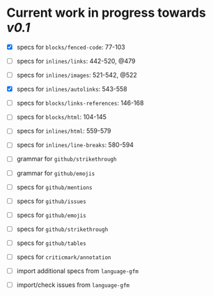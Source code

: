 # Current work in progress towards _v0.1_

- [x] specs for `blocks/fenced-code`: 77-103
- [ ] specs for `inlines/links`: 442-520, @479
- [ ] specs for `inlines/images`: 521-542, @522
- [x] specs for `inlines/autolinks`: 543-558
- [ ] specs for `blocks/links-references`: 146-168
- [ ] specs for `blocks/html`: 104-145
- [ ] specs for `inlines/html`: 559-579
- [ ] specs for `inlines/line-breaks`: 580-594

- [ ] grammar for `github/strikethrough`
- [ ] grammar for `github/emojis`
- [ ] specs for `github/mentions`
- [ ] specs for `github/issues`
- [ ] specs for `github/emojis`
- [ ] specs for `github/strikethrough`
- [ ] specs for `github/tables`
- [ ] specs for `criticmark/annotation`

- [ ] import additional specs from `language-gfm`
- [ ] import/check issues from `language-gfm`
